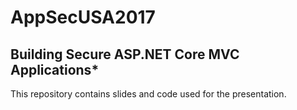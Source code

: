 # AppSecUSA2017
## Building Secure ASP.NET Core MVC Applications*
This repository contains slides and code used for the presentation. 
